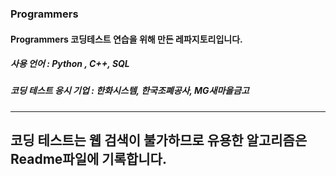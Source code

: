 ### Programmers
#### Programmers 코딩테스트 연습을 위해 만든 레파지토리입니다.
##### 사용 언어 : Python , C++, SQL
##### 코딩 테스트 응시 기업 : 한화시스템, 한국조폐공사, MG새마을금고
---
코딩 테스트는 웹 검색이 불가하므로 유용한 알고리즘은 Readme파일에 기록합니다.
---
